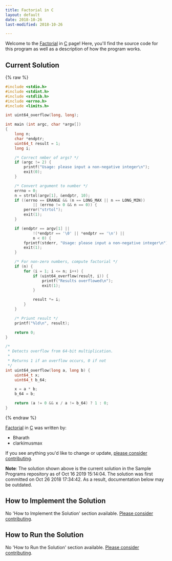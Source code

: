 ```yaml
---
title: Factorial in C
layout: default
date: 2018-10-26
last-modified: 2018-10-26

---
```


Welcome to the [Factorial](https://sampleprograms.io/projects/factorial) in [C](https://sampleprograms.io/languages/c) page! Here, you'll find the source code for this program as well as a description of how the program works.

## Current Solution

{% raw %}

```c
#include <stdio.h>
#include <stdint.h>
#include <stdlib.h>
#include <errno.h>
#include <limits.h>

int uint64_overflow(long, long);

int main (int argc, char *argv[])
{
    long n;
    char *endptr;
    uint64_t result = 1;
    long i;

    /* Correct nmber of args? */
    if (argc != 2) {
        printf("Usage: please input a non-negative integer\n");
        exit(0);
    }

    /* Convert argument to number */
    errno = 0;
    n = strtol(argv[1], &endptr, 10);
    if ((errno == ERANGE && (n == LONG_MAX || n == LONG_MIN))
            || (errno != 0 && n == 0)) {
        perror("strtol");
        exit(1);
    }

    if (endptr == argv[1] ||
            !(*endptr == '\0' || *endptr == '\n') ||
            n < 0) {
        fprintf(stderr, "Usage: please input a non-negative integer\n");
        exit(1);
    }

    /* For non-zero numbers, compute factorial */
    if (n) {
        for (i = 1; i <= n; i++) {
            if (uint64_overflow(result, i)) {
                printf("Results overflowed\n");
                exit(1);
            }

            result *= i;
        }
    }

    /* Priunt result */
    printf("%ld\n", result);

    return 0;
}

/*
 * Detects overflow from 64-bit multiplication.
 *
 * Returns 1 if an overflow occurs, 0 if not
 */
int uint64_overflow(long a, long b) {
    uint64_t x;
    uint64_t b_64;

    x = a * b;
    b_64 = b;

    return (a != 0 && x / a != b_64) ? 1 : 0;
}
```

{% endraw %}

[Factorial](https://sampleprograms.io/projects/factorial) in [C](https://sampleprograms.io/languages/c) was written by:

- Bharath
- clarkimusmax

If you see anything you'd like to change or update, [please consider contributing](https://github.com/TheRenegadeCoder/sample-programs).

**Note**: The solution shown above is the current solution in the Sample Programs repository as of Oct 16 2019 15:14:04. The solution was first committed on Oct 26 2018 17:34:42. As a result, documentation below may be outdated.

## How to Implement the Solution

No 'How to Implement the Solution' section available. [Please consider contributing](https://github.com/TheRenegadeCoder/sample-programs-website).

## How to Run the Solution

No 'How to Run the Solution' section available. [Please consider contributing](https://github.com/TheRenegadeCoder/sample-programs-website).
